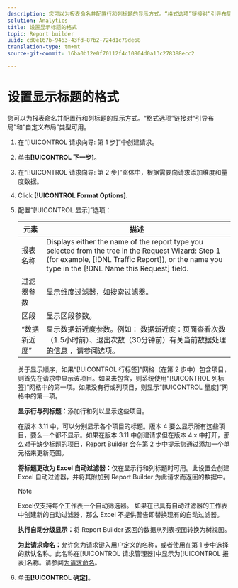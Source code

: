 ```yaml
---
description: 您可以为报表命名并配置行和列标题的显示方式。“格式选项”链接对“引导布局”和“自定义布局”类型可用。
solution: Analytics
title: 设置显示标题的格式
topic: Report builder
uuid: cd0e167b-9463-43fd-87b2-724d1c79de68
translation-type: tm+mt
source-git-commit: 16ba0b12e0f70112f4c10804d0a13c278388ecc2

---
```



# 设置显示标题的格式

您可以为报表命名并配置行和列标题的显示方式。“格式选项”链接对“引导布局”和“自定义布局”类型可用。

1. 在“[!UICONTROL 请求向导: 第 1 步]”中创建请求。
1. 单击&#x200B;**[!UICONTROL 下一步]**。
1. 在“[!UICONTROL 请求向导: 第 2 步]”窗体中，根据需要向请求添加维度和量度数据。
1. Click **[!UICONTROL Format Options]**.
1. 配置“[!UICONTROL 显示]”选项：

   | 元素 | 描述 |
   |--- |--- |
   | 报表名称 | Displays either the name of the report type you selected from the tree in the  Request Wizard: Step 1 (for example, [!DNL Traffic Report]), or the name you type in the [!DNL Name this Request] field. |
   | 过滤器参数 | 显示维度过滤器，如搜索过滤器。 |
   | 区段 | 显示区段参数。 |
   | “数据新近度” | 显示数据新近度参数。例如：    数据新近度：页面查看次数（1.5小时前）、退出次数（30分钟前）有关当前数据处理 [的信息](/help/analyze/report-builder/options.md) ，请参阅选项。 |

   关于显示顺序，如果“[!UICONTROL 行标签]”网格（在第 2 步中）包含项目，则首先在请求中显示该项目。如果未包含，则系统使用“[!UICONTROL 列标签]”网格中的第一项。如果没有行或列项目，则显示“[!UICONTROL 量度]”网格中的第一项。

   **显示行与列标题：**&#x200B;添加行和列以显示这些项目。

   在版本 3.11 中，可以分别显示各个项目的标题。版本 4 要么显示所有这些项目，要么一个都不显示。如果在版本 3.11 中创建请求但在版本 4.x 中打开，那么对于缺少标题的项目，Report Builder 会在第 2 步中提示您通过添加一个单元格来更新范围。

   **将标题更改为 Excel 自动过滤器：**&#x200B;仅在显示行和列标题时可用。此设置会创建 Excel 自动过滤器，并将其附加到 Report Builder 为此请求而返回的数据中。

   >[!NOTE]
   >
   >Excel仅支持每个工作表一个自动筛选器。 如果在已具有自动过滤器的工作表中创建新的自动过滤器，那么 Excel 不提供警告即替换现有的自动过滤器。

   **执行自动分级显示：**&#x200B;将 Report Builder 返回的数据从列表视图转换为树视图。

   **为此请求命名：**&#x200B;允许您为请求键入用户定义的名称，或者使用在第 1 步中选择的默认名称。此名称在[!UICONTROL 请求管理器]中显示为[!UICONTROL 报表]名称。请参阅[为请求命名](/help/analyze/report-builder/layout/name-a-request.md)。

1. 单击&#x200B;**[!UICONTROL 确定]**。
